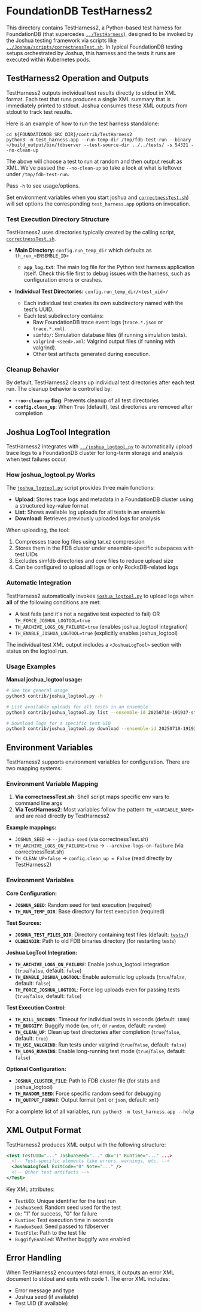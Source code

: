 # FoundationDB TestHarness2

This directory contains TestHarness2, a Python-based test harness for FoundationDB (that supercedes [`../TestHarness`](../TestHarness)), designed to be invoked by the Joshua testing framework via scripts like [`../Joshua/scripts/correctnessTest.sh`](../Joshua/scripts/correctnessTest.sh). In typical FoundationDB testing setups orchestrated by Joshua, this harness and the tests it runs are executed within Kubernetes pods.

## TestHarness2 Operation and Outputs

TestHarness2 outputs individual test results directly to stdout in XML format. Each test that runs produces a single XML summary that is immediately printed to stdout. Joshua consumes these XML outputs from stdout to track test results.

Here is an example of how to run the test harness standalone:
```
cd ${FOUNDATIONDB_SRC_DIR}/contrib/TestHarness2
python3 -m test_harness.app --run-temp-dir /tmp/fdb-test-run --binary ~/build_output/bin/fdbserver --test-source-dir ../../tests/ -s 54321 --no-clean-up
```
The above will choose a test to run at random and then output result as XML. We've passed the `--no-clean-up` so take a look at what is leftover under `/tmp/fdb-test-run`.

Pass `-h` to see usage/options.

Set environment variables when you start joshua and [`correctnessTest.sh`](../Joshua/scripts/correctnessTest.sh)) 
will set options the corresponding `test_harness.app` options on invocation.

### Test Execution Directory Structure

TestHarness2 uses directories typically created by the calling script, [`correctnessTest.sh`](../Joshua/scripts/correctnessTest.sh).

*   **Main Directory:** `config.run_temp_dir` which defaults as `th_run_<ENSEMBLE_ID>`
    *   **`app_log.txt`**: The main log file for the Python test harness application itself. Check this file first to debug issues with the harness, such as configuration errors or crashes.

*   **Individual Test Directories:** `config.run_temp_dir/<test_uid>/`
    *   Each individual test creates its own subdirectory named with the test's UUID.
    *   Each test subdirectory contains:
        *   Raw FoundationDB trace event logs (`trace.*.json` or `trace.*.xml`).
        *   `simfdb/`: Simulation database files (if running simulation tests).
        *   `valgrind-<seed>.xml`: Valgrind output files (if running with valgrind).
        *   Other test artifacts generated during execution.

### Cleanup Behavior

By default, TestHarness2 cleans up individual test directories after each test run. The cleanup behavior is controlled by:

- **`--no-clean-up` flag**: Prevents cleanup of all test directories
- **`config.clean_up`**: When `True` (default), test directories are removed after completion

## Joshua LogTool Integration

TestHarness2 integrates with [`../joshua_logtool.py`](../joshua_logtool.py) to automatically upload trace logs to a FoundationDB cluster for long-term storage and analysis when test failures occur.

### How joshua_logtool.py Works

The [`joshua_logtool.py`](../joshua_logtool.py) script provides three main functions:
- **Upload**: Stores trace logs and metadata in a FoundationDB cluster using a structured key-value format
- **List**: Shows available log uploads for all tests in an ensemble
- **Download**: Retrieves previously uploaded logs for analysis

When uploading, the tool:
1. Compresses trace log files using tar.xz compression
2. Stores them in the FDB cluster under ensemble-specific subspaces with test UIDs
3. Excludes simfdb directories and core files to reduce upload size
4. Can be configured to upload all logs or only RocksDB-related logs

### Automatic Integration

TestHarness2 automatically invokes [`joshua_logtool.py`](../joshua_logtool.py) to upload logs when **all** of the following conditions are met:
- A test fails (and it's not a negative test expected to fail) OR `TH_FORCE_JOSHUA_LOGTOOL=true`
- `TH_ARCHIVE_LOGS_ON_FAILURE=true` (enables joshua_logtool integration)
- `TH_ENABLE_JOSHUA_LOGTOOL=true` (explicitly enables joshua_logtool)

The individual test XML output includes a `<JoshuaLogTool>` section with status on the logtool run.

### Usage Examples

**Manual joshua_logtool usage:**
```bash
# See the general usage
python3 contrib/joshua_logtool.py -h

# List available uploads for all tests in an ensemble
python3 contrib/joshua_logtool.py list --ensemble-id 20250710-191937-stack-4b0b134a11ad9c5b

# Download logs for a specific test UID
python3 contrib/joshua_logtool.py download --ensemble-id 20250710-191937-stack-4b0b134a11ad9c5b --test-uid 4d345bea-966a-48bf-9041-5031ecffce1d
```

## Environment Variables

TestHarness2 supports environment variables for configuration. There are two mapping systems:

### Environment Variable Mapping

1. **Via correctnessTest.sh**: Shell script maps specific env vars to command line args
2. **Via TestHarness2**: Most variables follow the pattern `TH_<VARIABLE_NAME>` and are read directly by TestHarness2

**Example mappings:**
- `JOSHUA_SEED` → `--joshua-seed` (via correctnessTest.sh)
- `TH_ARCHIVE_LOGS_ON_FAILURE=true` → `--archive-logs-on-failure` (via correctnessTest.sh)
- `TH_CLEAN_UP=false` → `config.clean_up = False` (read directly by TestHarness2)

### Environment Variables

**Core Configuration:**
- **`JOSHUA_SEED`**: Random seed for test execution (required)
- **`TH_RUN_TEMP_DIR`**: Base directory for test execution (required)

**Test Sources:**
- **`JOSHUA_TEST_FILES_DIR`**: Directory containing test files (default: [`tests/`](../../tests/))
- **`OLDBINDIR`**: Path to old FDB binaries directory (for restarting tests)

**Joshua LogTool Integration:**
- **`TH_ARCHIVE_LOGS_ON_FAILURE`**: Enable joshua_logtool integration (`true`/`false`, default: `false`)
- **`TH_ENABLE_JOSHUA_LOGTOOL`**: Enable automatic log uploads (`true`/`false`, default: `false`)
- **`TH_FORCE_JOSHUA_LOGTOOL`**: Force log uploads even for passing tests (`true`/`false`, default: `false`)

**Test Execution Control:**
- **`TH_KILL_SECONDS`**: Timeout for individual tests in seconds (default: `1800`)
- **`TH_BUGGIFY`**: Buggify mode (`on`, `off`, or `random`, default: `random`)
- **`TH_CLEAN_UP`**: Clean up test directories after completion (`true`/`false`, default: `true`)
- **`TH_USE_VALGRIND`**: Run tests under valgrind (`true`/`false`, default: `false`)
- **`TH_LONG_RUNNING`**: Enable long-running test mode (`true`/`false`, default: `false`)

**Optional Configuration:**
- **`JOSHUA_CLUSTER_FILE`**: Path to FDB cluster file (for stats and joshua_logtool)
- **`TH_RANDOM_SEED`**: Force specific random seed for debugging
- **`TH_OUTPUT_FORMAT`**: Output format (`xml` or `json`, default: `xml`)

For a complete list of all variables, run: `python3 -m test_harness.app --help`

## XML Output Format

TestHarness2 produces XML output with the following structure:

```xml
<Test TestUID="..." JoshuaSeed="..." Ok="1" Runtime="..." ...>
  <!-- Test-specific elements like errors, warnings, etc. -->
  <JoshuaLogTool ExitCode="0" Note="..." />
  <!-- Other test artifacts -->
</Test>
```

Key XML attributes:
- `TestUID`: Unique identifier for the test run
- `JoshuaSeed`: Random seed used for the test
- `Ok`: "1" for success, "0" for failure
- `Runtime`: Test execution time in seconds
- `RandomSeed`: Seed passed to fdbserver
- `TestFile`: Path to the test file
- `BuggifyEnabled`: Whether buggify was enabled

## Error Handling

When TestHarness2 encounters fatal errors, it outputs an error XML document to stdout and exits with code 1. The error XML includes:
- Error message and type
- Joshua seed (if available)
- Test UID (if available)